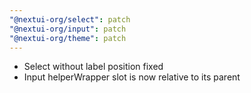 ```yaml
---
"@nextui-org/select": patch
"@nextui-org/input": patch
"@nextui-org/theme": patch
---
```


- Select without label position fixed
- Input helperWrapper slot is now relative to its parent
